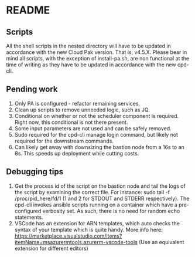 # README


## Scripts

All the shell scripts in the nested directory will have to be updated in accordance with the new Cloud Pak version. That is, v4.5.X. Please bear in mind all scripts, with the exception of install-pa.sh, are non functional at the time of writing as they have to be updated in accordance with the new cpd-cli.

## Pending work

1) Only PA is configured - refactor remaining services.
2) Clean up scripts to remove unneeded logic, such as JQ.
3) Conditional on whether or not the scheduler component is required. Right now, this conditional is not there present. 
4) Some input parameters are not used and can be safely removed.
5) Sudo required for the cpd-cli manage login command, but likely not required for the downstream commands.
6) Can likely get away with downsizing the bastion node from a 16s to an 8s. This speeds up deployment while cutting costs.

## Debugging tips
1) Get the process id of the script on the bastion node and tail the logs of the script by examining the correct file. For instance: sudo tail -f /proc/pid_here/fd/1 (1 and 2 for STDOUT and STDERR respectively). The cpd-cli invokes ansible scripts running on a container which have a pre-configured verbosity set. As such, there is no need for random echo statements.
2) VSCode has an extension for ARN templates, which auto checks the syntax of your template which is quite handy. More info here: https://marketplace.visualstudio.com/items?itemName=msazurermtools.azurerm-vscode-tools (Use an equivalent extension for different editors)

